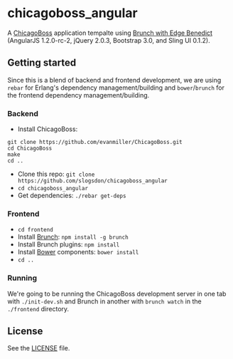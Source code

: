 # chicagoboss_angular

A [ChicagoBoss](https://github.com/evanmiller/ChicagoBoss) application tempalte using [Brunch with Edge Benedict](https://github.com/codevinsky/brunch-with-edge-benedict) (AngularJS 1.2.0-rc-2, jQuery 2.0.3, Bootstrap 3.0, and Sling UI 0.1.2).

## Getting started

Since this is a blend of backend and frontend development, we are using `rebar` for Erlang's dependency management/building and `bower`/`brunch` for the frontend dependency management/building.

### Backend

- Install ChicagoBoss: 

```
git clone https://github.com/evanmiller/ChicagoBoss.git
cd ChicagoBoss
make
cd ..
```

- Clone this repo: `git clone https://github.com/slogsdon/chicagoboss_angular`
- `cd chicagoboss_angular`
- Get dependencies: `./rebar get-deps`

### Frontend

- `cd frontend`
- Install [Brunch](http://brunch.io): `npm install -g brunch`
- Install Brunch plugins: `npm install`
- Install [Bower](http://bower.io) components: `bower install`
- `cd ..`

### Running

We're going to be running the ChicagoBoss development server in one tab with `./init-dev.sh` and Brunch in another with `brunch watch` in the `./frontend` directory.

## License

See the [LICENSE](https://github.com/slogsdon/annie/blob/master/LICENSE) file.